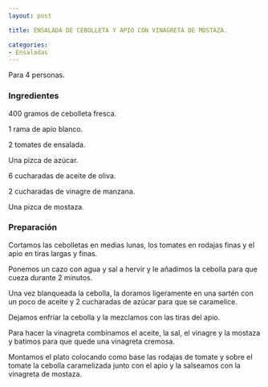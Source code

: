 ```yaml
---
layout: post

title: ENSALADA DE CEBOLLETA Y APIO CON VINAGRETA DE MOSTAZA.

categories:
- Ensaladas
---
```

Para 4 personas.

<h3>Ingredientes</h3>

400 gramos de cebolleta fresca.

1 rama de apio blanco.

2 tomates de ensalada.

Una pizca de azúcar.

6 cucharadas de aceite de oliva.

2 cucharadas de vinagre de manzana.

Una pizca de mostaza.

<h3>Preparación</h3>

Cortamos las cebolletas en medias lunas, los tomates en rodajas finas y el apio en tiras largas y finas.

Ponemos un cazo con agua y sal a hervir y le añadimos la cebolla para que cueza durante 2 minutos.

Una vez blanqueada la cebolla, la doramos ligeramente en una sartén con un poco de aceite y 2 cucharadas de azúcar para que se caramelice.

Dejamos enfriar la cebolla y la mezclamos con las tiras del apio.

Para hacer la vinagreta combinamos el aceite, la sal, el vinagre y la mostaza y batimos para que quede una vinagreta cremosa.

Montamos el plato colocando como base las rodajas de tomate y sobre el tomate la cebolla caramelizada junto con el apio y la salseamos con la vinagreta de mostaza.